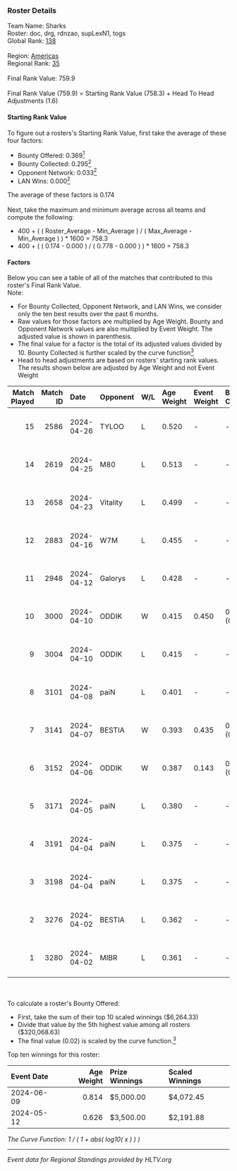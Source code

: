 ### Roster Details<br />
Team Name: Sharks<br />
Roster: doc, drg, rdnzao, supLexN1, togs<br />
Global Rank: [138](../standings_global.md)<br />
<br />
Region: [Americas]( ../standings_americas.md)<br />
Regional Rank: [35]( ../standings_americas.md)<br />
<br />
Final Rank Value:  759.9<br />
<br />
Final Rank Value (759.9) = Starting Rank Value (758.3) + Head To Head Adjustments (1.6)<br />

#### Starting Rank Value<br />
To figure out a rosters's Starting Rank Value, first take the average of these four factors:<br />
- Bounty Offered: 0.369[<sup>1</sup>](#table2)
- Bounty Collected: 0.295[<sup>2</sup>](#table1)
- Opponent Network: 0.033[<sup>2</sup>](#table1)
- LAN Wins: 0.000[<sup>2</sup>](#table1)

The average of these factors is 0.174<br />
<br />
Next, take the maximum and minimum average across all teams and compute the following:<br />
- 400 + ( ( Roster_Average - Min_Average ) / ( Max_Average - Min_Average ) ) * 1600 = 758.3
- 400 + ( ( 0.174 - 0.000 ) / ( 0.778 - 0.000 ) ) * 1600 = 758.3


#### Factors<br />
Below you can see a table of all of the matches that contributed to this roster's Final Rank Value.<br />
Note:<br />

- For Bounty Collected, Opponent Network, and LAN Wins, we consider only the ten best results over the past 6 months.
- Raw values for those factors are multiplied by Age Weight. Bounty and Opponent Network values are also multiplied by Event Weight. The adjusted value is shown in parenthesis.
- The final value for a factor is the total of its adjusted values divided by 10. Bounty Collected is further scaled by the curve function[<sup>3</sup>](#curveFunction)
- Head to head adjustments are based on rosters' starting rank values. The results shown below are adjusted by Age Weight and not Event Weight
<span id="table1"></span><br />


| Match Played | Match ID | Date       | Opponent | W/L | Age Weight | Event Weight | Bounty Collected | Opponent Network | LAN Wins  | H2H Adj. | Roster                            |
| -: | -: | :- | :- | :- | :- | :- | :- | :- | :- | -: | :- |
|           15 |     2586 | 2024-04-26 | TYLOO    | L   | 0.520      | -            | -                | -                | -         |    -8.12 | doc, drg, rdnzao, supLexN1, togs  |
|           14 |     2619 | 2024-04-25 | M80      | L   | 0.513      | -            | -                | -                | -         |    -1.14 | doc, drg, rdnzao, supLexN1, togs  |
|           13 |     2658 | 2024-04-23 | Vitality | L   | 0.499      | -            | -                | -                | -         |    -0.04 | doc, drg, rdnzao, supLexN1, togs  |
|           12 |     2883 | 2024-04-16 | W7M      | L   | 0.455      | -            | -                | -                | -         |    -5.95 | doc, drg, rdnzao, supLexN1, togs  |
|           11 |     2948 | 2024-04-12 | Galorys  | L   | 0.428      | -            | -                | -                | -         |    -4.46 | doc, drg, rdnzao, supLexN1, togs  |
|           10 |     3000 | 2024-04-10 | ODDIK    | W   | 0.415      | 0.450        | 0.099 (0.019)    | 0.805 (0.151)    | 0 (0.000) |     9.61 | doc, drg, lukiz, rdnzao, supLexN1 |
|            9 |     3004 | 2024-04-10 | ODDIK    | L   | 0.415      | -            | -                | -                | -         |    -3.50 | doc, drg, lukiz, rdnzao, supLexN1 |
|            8 |     3101 | 2024-04-08 | paiN     | L   | 0.401      | -            | -                | -                | -         |    -0.35 | doc, drg, rdnzao, supLexN1, togs  |
|            7 |     3141 | 2024-04-07 | BESTIA   | W   | 0.393      | 0.435        | 0.096 (0.016)    | 0.776 (0.132)    | 0 (0.000) |     9.63 | doc, drg, rdnzao, supLexN1, togs  |
|            6 |     3152 | 2024-04-06 | ODDIK    | W   | 0.387      | 0.143        | 0.099 (0.005)    | 0.805 (0.045)    | 0 (0.000) |     9.40 | doc, drg, gafolo, supLexN1, togs  |
|            5 |     3171 | 2024-04-05 | paiN     | L   | 0.380      | -            | -                | -                | -         |    -0.29 | doc, drg, gafolo, supLexN1, togs  |
|            4 |     3191 | 2024-04-04 | paiN     | L   | 0.375      | -            | -                | -                | -         |    -0.28 | doc, drg, gafolo, supLexN1, togs  |
|            3 |     3198 | 2024-04-04 | paiN     | L   | 0.375      | -            | -                | -                | -         |    -0.28 | doc, drg, gafolo, supLexN1, togs  |
|            2 |     3276 | 2024-04-02 | BESTIA   | L   | 0.362      | -            | -                | -                | -         |    -2.34 | doc, drg, rdnzao, supLexN1, togs  |
|            1 |     3280 | 2024-04-02 | MIBR     | L   | 0.361      | -            | -                | -                | -         |    -0.30 | doc, drg, rdnzao, supLexN1, togs  |

<br />
<span id="table2"></span><br />
To calculate a roster's Bounty Offered:<br />

- First, take the sum of their top 10 scaled winnings ($6,264.33)
- Divide that value by the 5th highest value among all rosters ($320,068.63)
- The final value (0.02) is scaled by the curve function.[<sup>3</sup>](#curveFunction)

Top ten winnings for this roster:<br />

| Event Date | Age Weight | Prize Winnings | Scaled Winnings |
| :- | -: | :- | :- |
| 2024-06-09 |      0.814 | $5,000.00      | $4,072.45       |
| 2024-05-12 |      0.626 | $3,500.00      | $2,191.88       |


<span id="curveFunction"></span>_The Curve Function: 1 / ( 1 + abs( log10( x ) ) )_<br />

---
_Event data for Regional Standings provided by HLTV.org_<br />
